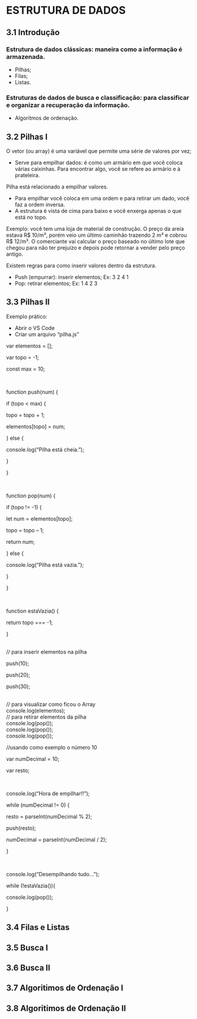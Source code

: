# ESTRUTURA DE DADOS

## 3.1 Introdução

### Estrutura de dados clássicas: maneira como a informação é armazenada.
<ul>
  <li>Pilhas;</li>
  <li>Filas;</li>
  <li>Listas.</li>
</ul>

### Estruturas de dados de busca e classificação: para classificar e organizar a recuperação da informação.
<ul>
  <li>Algoritmos de ordenação.</li>
</ul>

## 3.2	Pilhas I

O vetor (ou array) é uma variável que permite uma série de valores por vez;
<ul>
  <li>Serve para empilhar dados: é como um armário em que você coloca várias caixinhas. Para encontrar algo, você se refere ao armário e à prateleira.</li>
</ul>

Pilha está relacionado a empilhar valores. 
<ul>
  <li>Para empilhar você coloca em uma ordem e para retirar um dado, você faz a ordem inversa.</li>
  <li>A estrutura é vista de cima para baixo e você enxerga apenas o que está no topo.</li>
</ul>

Exemplo: você tem uma loja de material de construção. O preço da areia estava R$ 10/m³, porém veio um último caminhão trazendo 2 m³ e cobrou R$ 12/m³. O comerciante vai calcular o preço baseado no último lote que chegou para não ter prejuízo e depois pode retornar a vender pelo preço antigo. 

Existem regras para como inserir valores dentro da estrutura.
<ul>
  <li>Push (empurrar): inserir elementos; Ex: 3 2 4 1</li> 
  <li>Pop: retirar elementos; Ex: 1 4 2 3</li>
</ul>


## 3.3	Pilhas II

Exemplo prático:
<ul>
  <li>Abrir o VS Code</li>
  <li>Criar um arquivo “pilha.js”</li>
</ul>
  
<p>var elementos = [];</p>
<p>var topo = -1;</p>
<p>const max = 10;</p>
<br>
<p>function push(num) {</p>
	<p>if (topo < max) {</p>
		<p>topo = topo + 1;</p>
		<p>elementos[topo] = num;</p>
<p>} else {</p>
	<p>console.log(“Pilha está cheia.”);</p>
<p>}</p>
<p>}</p>
<br>
<p>function pop(num) {</p>
	<p>if (topo != -1) {</p>
		<p>let num = elementos[topo];</p>
		<p>topo = topo – 1;</p>
		<p>return num;</p>
<p>} else {</p>
	<p>console.log(“Pilha está vazia.”);</p>
<p>}</p>
<p>}</p>
<br>
<p>function estaVazia() {</p>
<p>return topo === -1;</p>
<p>}</p>
<br>
// para inserir elementos na pilha

push(10);</p>
push(20);</p>
push(30);</p>

<br>
// para visualizar como ficou o Array
<br>
console.log(elementos);
<br>
// para retirar elementos da pilha
<br>
console.log(pop());
<br>
console.log(pop());
<br>
console.log(pop());
<br>
<p>//usando como exemplo o número 10</p>
<p>var numDecimal = 10;</p>
<p>var resto;</p>
<br>
<p>console.log(“Hora de empilhar!!”);</p>
<p>while (numDecimal != 0) {</p>
	<p>resto = parseInt(numDecimal % 2);</p>
	<p>push(resto);</p>
	<p>numDecimal = parseInt(numDecimal / 2);</p>
<p>}</p>
<br>
<p>console.log(“Desempilhando tudo...”);</p>
<p>while (!estaVazia()){</p>
	<p>console.log(pop());</p>
<p>}</p>


## 3.4	Filas e Listas


## 3.5	Busca I


## 3.6	Busca II


## 3.7	Algoritimos de Ordenação I


## 3.8	Algoritimos de Ordenação II


